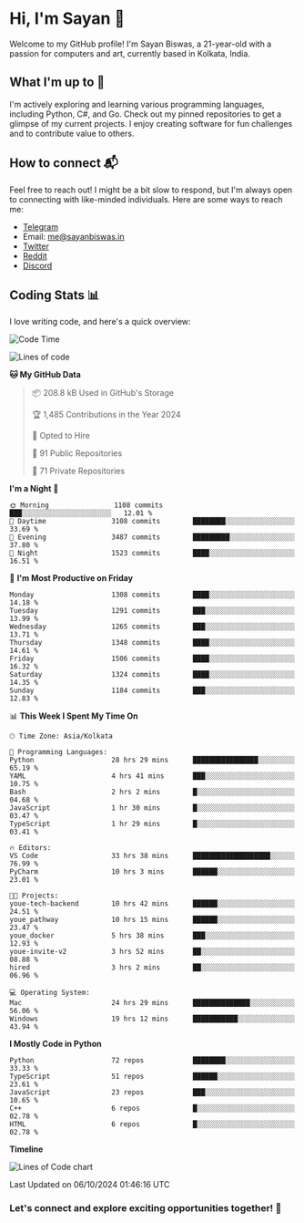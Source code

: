 # Hi, I'm Sayan 👋

Welcome to my GitHub profile! I'm Sayan Biswas, a 21-year-old with a passion for computers and art, currently based in Kolkata, India.

## What I'm up to 🚀

I'm actively exploring and learning various programming languages, including Python, C#, and Go. Check out my pinned repositories to get a glimpse of my current projects. I enjoy creating software for fun challenges and to contribute value to others.

## How to connect 📬

Feel free to reach out! I might be a bit slow to respond, but I'm always open to connecting with like-minded individuals. Here are some ways to reach me:

- [Telegram](https://t.me/dank_as_fuck)
- Email: [me@sayanbiswas.in](mailto:me@sayanbiswas.in)
- [Twitter](https://twitter.com/TheDankDel)
- [Reddit](https://www.reddit.com/user/dank_as_fuck_/)
- [Discord](https://discordapp.com/users/506536929152466945)

## Coding Stats 📊

I love writing code, and here's a quick overview:

<!--START_SECTION:waka-->
![Code Time](http://img.shields.io/badge/Code%20Time-1%2C839%20hrs%2056%20mins-blue)

![Lines of code](https://img.shields.io/badge/From%20Hello%20World%20I%27ve%20Written-6.1%20million%20lines%20of%20code-blue)

**🐱 My GitHub Data** 

> 📦 208.8 kB Used in GitHub's Storage 
 > 
> 🏆 1,485 Contributions in the Year 2024
 > 
> 💼 Opted to Hire
 > 
> 📜 91 Public Repositories 
 > 
> 🔑 71 Private Repositories 
 > 
**I'm a Night 🦉** 

```text
🌞 Morning                1108 commits        ███░░░░░░░░░░░░░░░░░░░░░░   12.01 % 
🌆 Daytime                3108 commits        ████████░░░░░░░░░░░░░░░░░   33.69 % 
🌃 Evening                3487 commits        █████████░░░░░░░░░░░░░░░░   37.80 % 
🌙 Night                  1523 commits        ████░░░░░░░░░░░░░░░░░░░░░   16.51 % 
```
📅 **I'm Most Productive on Friday** 

```text
Monday                   1308 commits        ████░░░░░░░░░░░░░░░░░░░░░   14.18 % 
Tuesday                  1291 commits        ███░░░░░░░░░░░░░░░░░░░░░░   13.99 % 
Wednesday                1265 commits        ███░░░░░░░░░░░░░░░░░░░░░░   13.71 % 
Thursday                 1348 commits        ████░░░░░░░░░░░░░░░░░░░░░   14.61 % 
Friday                   1506 commits        ████░░░░░░░░░░░░░░░░░░░░░   16.32 % 
Saturday                 1324 commits        ████░░░░░░░░░░░░░░░░░░░░░   14.35 % 
Sunday                   1184 commits        ███░░░░░░░░░░░░░░░░░░░░░░   12.83 % 
```


📊 **This Week I Spent My Time On** 

```text
🕑︎ Time Zone: Asia/Kolkata

💬 Programming Languages: 
Python                   28 hrs 29 mins      ████████████████░░░░░░░░░   65.19 % 
YAML                     4 hrs 41 mins       ███░░░░░░░░░░░░░░░░░░░░░░   10.75 % 
Bash                     2 hrs 2 mins        █░░░░░░░░░░░░░░░░░░░░░░░░   04.68 % 
JavaScript               1 hr 30 mins        █░░░░░░░░░░░░░░░░░░░░░░░░   03.47 % 
TypeScript               1 hr 29 mins        █░░░░░░░░░░░░░░░░░░░░░░░░   03.41 % 

🔥 Editors: 
VS Code                  33 hrs 38 mins      ███████████████████░░░░░░   76.99 % 
PyCharm                  10 hrs 3 mins       ██████░░░░░░░░░░░░░░░░░░░   23.01 % 

🐱‍💻 Projects: 
youe-tech-backend        10 hrs 42 mins      ██████░░░░░░░░░░░░░░░░░░░   24.51 % 
youe_pathway             10 hrs 15 mins      ██████░░░░░░░░░░░░░░░░░░░   23.47 % 
youe_docker              5 hrs 38 mins       ███░░░░░░░░░░░░░░░░░░░░░░   12.93 % 
youe-invite-v2           3 hrs 52 mins       ██░░░░░░░░░░░░░░░░░░░░░░░   08.88 % 
hired                    3 hrs 2 mins        ██░░░░░░░░░░░░░░░░░░░░░░░   06.96 % 

💻 Operating System: 
Mac                      24 hrs 29 mins      ██████████████░░░░░░░░░░░   56.06 % 
Windows                  19 hrs 12 mins      ███████████░░░░░░░░░░░░░░   43.94 % 
```

**I Mostly Code in Python** 

```text
Python                   72 repos            ████████░░░░░░░░░░░░░░░░░   33.33 % 
TypeScript               51 repos            ██████░░░░░░░░░░░░░░░░░░░   23.61 % 
JavaScript               23 repos            ███░░░░░░░░░░░░░░░░░░░░░░   10.65 % 
C++                      6 repos             █░░░░░░░░░░░░░░░░░░░░░░░░   02.78 % 
HTML                     6 repos             █░░░░░░░░░░░░░░░░░░░░░░░░   02.78 % 
```



**Timeline**

![Lines of Code chart](https://raw.githubusercontent.com/Dank-del/Dank-del/main/assets/bar_graph.png)


 Last Updated on 06/10/2024 01:46:16 UTC
<!--END_SECTION:waka-->

### Let's connect and explore exciting opportunities together! 🚀
